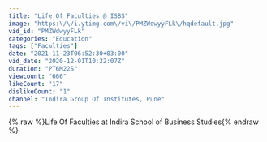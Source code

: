 ```yaml
---
title: "Life Of Faculties @ ISBS"
image: "https:\/\/i.ytimg.com\/vi\/PMZWdwyyFLk\/hqdefault.jpg"
vid_id: "PMZWdwyyFLk"
categories: "Education"
tags: ["Faculties"]
date: "2021-11-23T06:52:30+03:00"
vid_date: "2020-12-01T10:22:07Z"
duration: "PT6M22S"
viewcount: "666"
likeCount: "17"
dislikeCount: "1"
channel: "Indira Group Of Institutes, Pune"
---
```

{% raw %}Life Of Faculties at Indira School of Business Studies{% endraw %}
